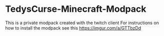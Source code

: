 # TedysCurse-Minecraft-Modpack
This is a private modpack created with the twitch client
For instructions on how to install the modpack see this https://imgur.com/a/GTTbzDd
